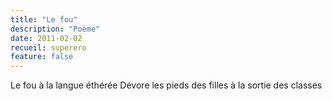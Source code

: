 ```yaml
---
title: "Le fou"
description: "Poème"
date: 2011-02-02
recueil: superero
feature: false
---
```


Le fou à la langue éthérée
Dévore les pieds des filles à la sortie des classes
